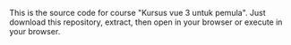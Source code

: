 This is the source code for course "Kursus vue 3 untuk pemula". Just download this repository, extract, then open in your browser  or execute in your browser.
